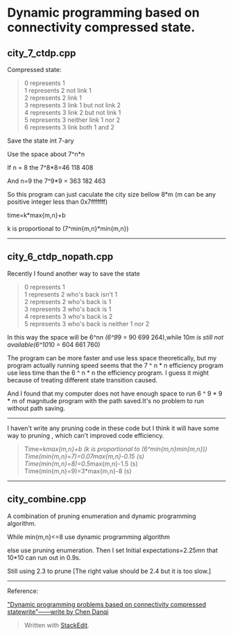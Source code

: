 Dynamic programming based on connectivity compressed state.
==

city_7_ctdp.cpp
--



Compressed state:

> 0 represents 1
<br>1 represents 2 not link 1 
<br>2 represents 2 link 1
<br>3 represents 3 link 1 but not link 2
<br>4 represents 3 link 2 but not link 1
<br>5 represents 3 neither link 1 nor 2
<br>6 represents 3 link both 1 and 2



Save the state int 7-ary

Use the space about 7^n*n

If n = 8 the 7^8*8=46 118 408

And n=9 the  7^9*9 = 363 182 463

So this program can just caculate the city size bellow 8*m (m can be any positive integer less than 0x7fffffff)



time=k*max{m,n}+b

k is proportional to (7^min{m,n}*min{m,n})



------------------------------------------------------------------------------------------------



city_6_ctdp_nopath.cpp
--

Recently I found another way to save the state

> 0 represents 1
<br>1 represents 2 who's back isn't 1 
<br>2 represents 2 who's back is 1
<br>3 represents 3 who's back is 1
<br>4 represents 3 who's back is 2
<br>5 represents 3 who's back is neither 1 nor 2



In this way the space will be 6^n*n (6^9*9 = 90 699 264),while 10*m is still not available(6^10*10 = 604 661 760)

The program can be more faster and use less space theoretically, but my program actually running speed seems that the 7 ^ n * n efficiency program use less time than the 6 ^ n * n the efficiency program. I guess it might because of treating different state transition caused.

And I found that my computer does not have enough space to run 6 ^ 9 * 9 * m of magnitude program with the path saved.It's no problem to run without path saving.





------------------------------------------------------------------------------------------------

I haven't write any pruning code in these code but I think it will have some way to pruning , which can't improved code efficiency.



> Time=k*max{m,n}+b (k is proportional to (6^min{m,n}*min{m,n}))
<br>Time(min{m,n}=7)=0.07*max{m,n}-0.15 (s)
<br>Time(min{m,n}=8)=0.5*max{m,n}-1.5 (s)
<br>Time(min{m,n}=9)=3*max{m,n}-8 (s)



---



city_combine.cpp
--

A combination of pruning enumeration and dynamic programming algorithm.

While min{m,n}<=8 use dynamic programming algorithm

else use pruning enumeration. Then I set Initial expectations=2.25*m*n that 10*10 can run out in 0.9s.

Still using 2.3 to prune [The right value should be 2.4 but it is too slow.]



---



Reference:

["Dynamic programming problems based on connectivity compressed statewrite"——write  by Chen Danqi](http://wenku.baidu.com/view/4fe4ac659b6648d7c1c74633.html)



> Written with [StackEdit](https://stackedit.io/).



